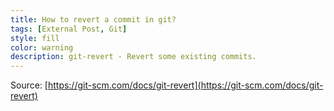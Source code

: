 ```yaml
---
title: How to revert a commit in git?
tags: [External Post, Git]
style: fill
color: warning
description: git-revert - Revert some existing commits.
---
```


Source: [https://git-scm.com/docs/git-revert](https://git-scm.com/docs/git-revert)
